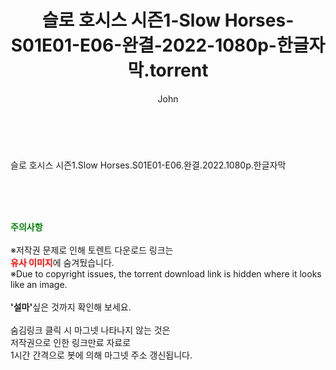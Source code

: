 ﻿---
layout: post
title:  "슬로 호시스 시즌1-Slow Horses-S01E01-E06-완결-2022-1080p-한글자막.torrent"
author: John
categories: [ 드라마 ]
tags: [  ]
image:  
description: "슬로 호시스 시즌1-Slow Horses-S01E01-E06-완결-2022-1080p-한글자막 torrent 정보 공유"
toc: true
toc_sticky: true
---

<br>
<div class="view-img">
<img alt="" class="img-tag" content="http://torrentmobile62.com/data/file/drama/2041236358_yvKY3wiM_930e374eeb0b821c0c562b882fb19cc852653e69.jpg" itemprop="image" src="http://torrentmobile62.com/data/file/drama/2041236358_yvKY3wiM_930e374eeb0b821c0c562b882fb19cc852653e69.jpg"/></div><div class="view-content" itemprop="description">
<p>슬로 호시스 시즌1.Slow Horses.S01E01-E06.완결.2022.1080p.한글자막<br/></p> </div>
    
<br><br><br>
<p data-ke-size="size16"><b><span style="color: green;">주의사항</span></b><br /><br />※저작권 문제로 인해 토렌트 다운로드 링크는<br /><b><span style="color: red;">유사 이미지</span></b>에 숨겨뒀습니다.<br />※Due to copyright issues, the torrent download link is hidden where it looks like an image.<br /><br /><b>'설마'</b>싶은 것까지 확인해 보세요.<br /><br />숨김링크 클릭 시 마그넷 나타나지 않는 것은<br />저작권으로 인한 링크만료 자료로<br />1시간 간격으로 봇에 의해 마그넷 주소 갱신됩니다.</p>
